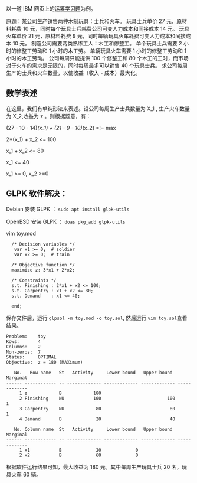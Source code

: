 以一道 IBM 网页上的[运筹学习题](https://www.ibm.com/developerworks/cn/linux/l-glpk1/index.html)为例。

原题：某公司生产销售两种木制玩具：士兵和火车。
玩具士兵单价 27 元，原材料耗费 10 元，同时每个玩具士兵耗费公司可变人力成本和间接成本 14 元。
玩具火车单价 21 元，原材料耗费 9 元，同时每辆玩具火车耗费可变人力成本和间接成本 10 元。
制造公司需要两类熟练工人：木工和修整工。
单个玩具士兵需要 2 小时的修整工劳动和 1 小时的木工劳。
单辆玩具火车需要 1 小时的修整工劳动和 1 小时的木工劳动。
公司每周只能提供 100 个修整工和 80 个木工的工时，而市场对于火车的需求是无限的，同时每周最多可以销售 40 个玩具士兵。
求公司每周生产的士兵和火车数量，以使收益（收入 - 成本）最大化。

## 数学表述

在这里，我们有单纯形法来表述。设公司每周生产士兵数量为 X_1 , 生产火车数量为 X_2,收益为 z 。则根据题意，有：

(27 - 10 - 14)*(x_1) + (21 - 9 - 10)*(x_2) =!= max

2*(x_1) + x_2 <= 100

x_1 + x_2 <= 80

x_1 <= 40

x_1 >= 0, x_2 >=0

## GLPK 软件解决：

Debian 安装 GLPK ： `sudo apt install glpk-utils`

OpenBSD 安装 GLPK ： `doas pkg_add glpk-utils`

vim toy.mod

```
  /* Decision variables */
   var x1 >= 0;  # soldier 
   var x2 >= 0;  # train 

  /* Objective function */
  maximize z: 3*x1 + 2*x2;

  /* Constraints */
  s.t. Finishing : 2*x1 + x2 <= 100;
  s.t. Carpentry : x1 + x2 <= 80;
  s.t. Demand    : x1 <= 40;

  end;
```
保存文件后，运行 `glpsol -m toy.mod -o toy.sol`, 然后运行 `vim toy.sol`查看结果。

```toy.sol
Problem:    toy
Rows:       4
Columns:    2
Non-zeros:  7
Status:     OPTIMAL
Objective:  z = 180 (MAXimum)

   No.   Row name   St   Activity     Lower bound   Upper bound    Marginal
------ ------------ -- ------------- ------------- ------------- -------------
     1 z            B            180
     2 Finishing    NU           100                         100             1
     3 Carpentry    NU            80                          80             1
     4 Demand       B             20                          40

   No. Column name  St   Activity     Lower bound   Upper bound    Marginal
------ ------------ -- ------------- ------------- ------------- -------------
     1 x1           B             20             0
     2 x2           B             60             0
```

根据软件运行结果可知，最大收益为 180 元。其中每周生产玩具士兵 20 名，玩具火车 60 辆。
